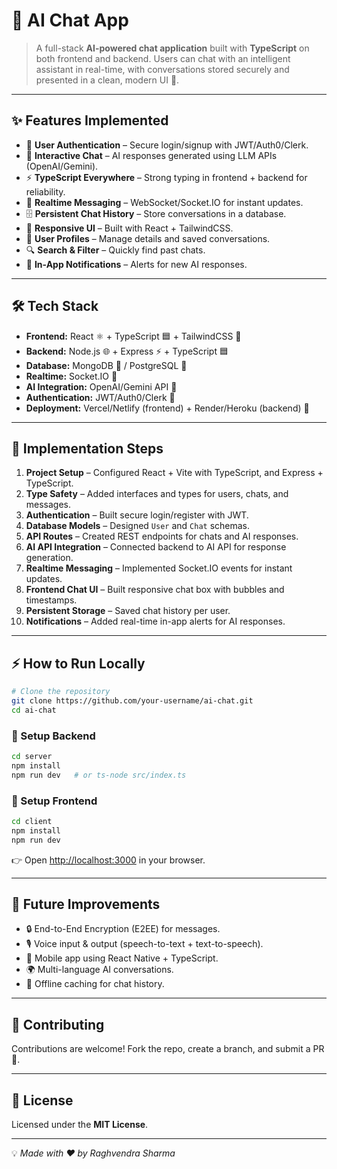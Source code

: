 # 🤖 AI Chat App

> A full-stack **AI-powered chat application** built with **TypeScript** on both frontend and backend. Users can chat with an intelligent assistant in real-time, with conversations stored securely and presented in a clean, modern UI 🚀.

---

## ✨ Features Implemented

* 🔑 **User Authentication** – Secure login/signup with JWT/Auth0/Clerk.
* 💬 **Interactive Chat** – AI responses generated using LLM APIs (OpenAI/Gemini).
* ⚡ **TypeScript Everywhere** – Strong typing in frontend + backend for reliability.
* 📡 **Realtime Messaging** – WebSocket/Socket.IO for instant updates.
* 🗄️ **Persistent Chat History** – Store conversations in a database.
* 🎨 **Responsive UI** – Built with React + TailwindCSS.
* 👤 **User Profiles** – Manage details and saved conversations.
* 🔍 **Search & Filter** – Quickly find past chats.
* 🔔 **In-App Notifications** – Alerts for new AI responses.

---

## 🛠️ Tech Stack

* **Frontend:** React ⚛️ + TypeScript 🟦 + TailwindCSS 🎨
* **Backend:** Node.js 🌐 + Express ⚡ + TypeScript 🟦
* **Database:** MongoDB 🍃 / PostgreSQL 🐘
* **Realtime:** Socket.IO 🔄
* **AI Integration:** OpenAI/Gemini API 🤖
* **Authentication:** JWT/Auth0/Clerk 🔐
* **Deployment:** Vercel/Netlify (frontend) + Render/Heroku (backend) 🚀

---

## 🚀 Implementation Steps

1. **Project Setup** – Configured React + Vite with TypeScript, and Express + TypeScript.
2. **Type Safety** – Added interfaces and types for users, chats, and messages.
3. **Authentication** – Built secure login/register with JWT.
4. **Database Models** – Designed `User` and `Chat` schemas.
5. **API Routes** – Created REST endpoints for chats and AI responses.
6. **AI API Integration** – Connected backend to AI API for response generation.
7. **Realtime Messaging** – Implemented Socket.IO events for instant updates.
8. **Frontend Chat UI** – Built responsive chat box with bubbles and timestamps.
9. **Persistent Storage** – Saved chat history per user.
10. **Notifications** – Added real-time in-app alerts for AI responses.

---

## ⚡ How to Run Locally

```bash
# Clone the repository
git clone https://github.com/your-username/ai-chat.git
cd ai-chat
```

### 🔹 Setup Backend

```bash
cd server
npm install
npm run dev   # or ts-node src/index.ts
```

### 🔹 Setup Frontend

```bash
cd client
npm install
npm run dev
```

👉 Open [http://localhost:3000](http://localhost:3000) in your browser.

---

## 🌟 Future Improvements

* 🔒 End-to-End Encryption (E2EE) for messages.
* 🎙️ Voice input & output (speech-to-text + text-to-speech).
* 📱 Mobile app using React Native + TypeScript.
* 🌍 Multi-language AI conversations.
* 📶 Offline caching for chat history.

---

## 🤝 Contributing

Contributions are welcome! Fork the repo, create a branch, and submit a PR 🚀.

---

## 📜 License

Licensed under the **MIT License**.

---

💡 *Made with ❤️ by Raghvendra Sharma*
